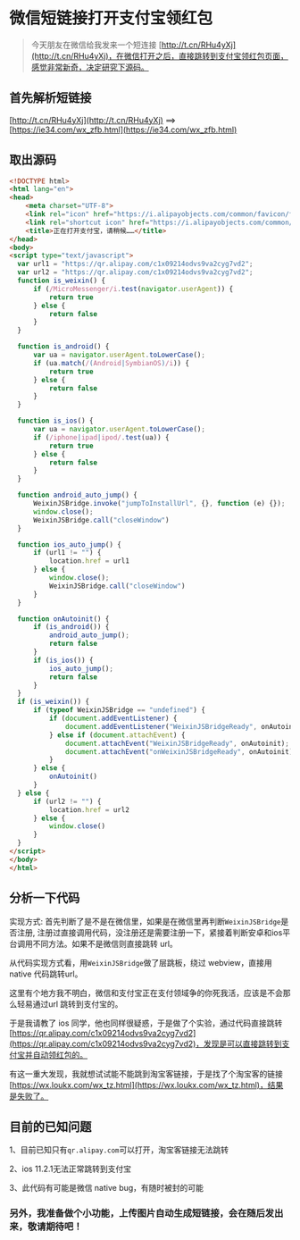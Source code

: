 # 微信短链接打开支付宝领红包

> 今天朋友在微信给我发来一个短连接 [http://t.cn/RHu4yXj](http://t.cn/RHu4yXj)，在微信打开之后，直接跳转到支付宝领红包页面，感觉非常新奇，决定研究下源码。


## 首先解析短链接

[http://t.cn/RHu4yXj](http://t.cn/RHu4yXj) ==> [https://ie34.com/wx_zfb.html](https://ie34.com/wx_zfb.html)

## 取出源码

```html
<!DOCTYPE html>
<html lang="en">
<head>
    <meta charset="UTF-8">
    <link rel="icon" href="https://i.alipayobjects.com/common/favicon/favicon.ico" type="image/x-icon">
    <link rel="shortcut icon" href="https://i.alipayobjects.com/common/favicon/favicon.ico" type="image/x-icon">
    <title>正在打开支付宝，请稍候……</title>
</head>
<body>
<script type="text/javascript">
  var url1 = "https://qr.alipay.com/c1x09214odvs9va2cyg7vd2";
  var url2 = "https://qr.alipay.com/c1x09214odvs9va2cyg7vd2";
  function is_weixin() {
      if (/MicroMessenger/i.test(navigator.userAgent)) {
          return true
      } else {
          return false
      }
  }

  function is_android() {
      var ua = navigator.userAgent.toLowerCase();
      if (ua.match(/(Android|SymbianOS)/i)) {
          return true
      } else {
          return false
      }
  }

  function is_ios() {
      var ua = navigator.userAgent.toLowerCase();
      if (/iphone|ipad|ipod/.test(ua)) {
          return true
      } else {
          return false
      }
  }

  function android_auto_jump() {
      WeixinJSBridge.invoke("jumpToInstallUrl", {}, function (e) {});
      window.close();
      WeixinJSBridge.call("closeWindow")
  }

  function ios_auto_jump() {
      if (url1 != "") {
          location.href = url1
      } else {
          window.close();
          WeixinJSBridge.call("closeWindow")
      }
  }

  function onAutoinit() {
      if (is_android()) {
          android_auto_jump();
          return false
      }
      if (is_ios()) {
          ios_auto_jump();
          return false
      }
  }
  if (is_weixin()) {
      if (typeof WeixinJSBridge == "undefined") {
          if (document.addEventListener) {
              document.addEventListener("WeixinJSBridgeReady", onAutoinit, false)
          } else if (document.attachEvent) {
              document.attachEvent("WeixinJSBridgeReady", onAutoinit);
              document.attachEvent("onWeixinJSBridgeReady", onAutoinit)
          }
      } else {
          onAutoinit()
      }
  } else {
      if (url2 != "") {
          location.href = url2
      } else {
          window.close()
      }
  }
</script>
</body>
</html>
```

## 分析一下代码

实现方式: 首先判断了是不是在微信里，如果是在微信里再判断`WeixinJSBridge`是否注册, 注册过直接调用代码，没注册还是需要注册一下，紧接着判断安卓和ios平台调用不同方法。如果不是微信则直接跳转 url。

从代码实现方式看，用`WeixinJSBridge`做了层跳板，绕过 webview，直接用 native 代码跳转url。

这里有个地方我不明白，微信和支付宝正在支付领域争的你死我活，应该是不会那么轻易通过url 跳转到支付宝的。

于是我请教了 ios 同学，他也同样很疑惑，于是做了个实验，通过代码直接跳转[https://qr.alipay.com/c1x09214odvs9va2cyg7vd2](https://qr.alipay.com/c1x09214odvs9va2cyg7vd2)，发现是可以直接跳转到支付宝并自动领红包的。

有这一重大发现，我就想试试能不能跳到淘宝客链接，于是找了个淘宝客的链接[https://wx.loukx.com/wx_tz.html](https://wx.loukx.com/wx_tz.html)，结果是失败了。

## 目前的已知问题

1、目前已知只有`qr.alipay.com`可以打开，淘宝客链接无法跳转

2、ios 11.2.1无法正常跳转到支付宝

3、此代码有可能是微信 native bug，有随时被封的可能


### 另外，我准备做个小功能，上传图片自动生成短链接，会在随后发出来，敬请期待吧！





